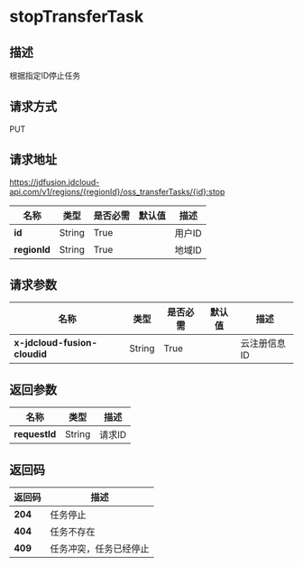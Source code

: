 # stopTransferTask


## 描述
根据指定ID停止任务

## 请求方式
PUT

## 请求地址
https://jdfusion.jdcloud-api.com/v1/regions/{regionId}/oss_transferTasks/{id}:stop

|名称|类型|是否必需|默认值|描述|
|---|---|---|---|---|
|**id**|String|True| |用户ID|
|**regionId**|String|True| |地域ID|

## 请求参数
|名称|类型|是否必需|默认值|描述|
|---|---|---|---|---|
|**x-jdcloud-fusion-cloudid**|String|True| |云注册信息ID|


## 返回参数
|名称|类型|描述|
|---|---|---|
|**requestId**|String|请求ID|


## 返回码
|返回码|描述|
|---|---|
|**204**|任务停止|
|**404**|任务不存在|
|**409**|任务冲突，任务已经停止|
